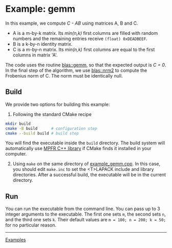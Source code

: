 # Example: gemm

In this example, we compute _C - AB_ using matrices A, B and C.

- A is a m-by-k matrix. Its _min(n,k)_ first columns are filled with random numbers and the remaining entries receive `(float) 0xDEADBEEF`.
- B is a k-by-n identity matrix.
- C is a m-by-n matrix. Its _min(n,k)_ first columns are equal to the first columns in matrix 'A'.

The code uses the routine [blas::gemm](../../include/blas/gemm.hpp), so that the expected output is _C = 0_. In the final step of the algorithm, we use [blas::nrm2](../../include/blas/nrm2.hpp) to compute the Frobenius norm of C. The norm must be identically null.

## Build

We provide two options for building this example:

1. Following the standard CMake recipe

```sh
mkdir build
cmake -B build      # configuration step
cmake --build build # build step
```

You will find the executable inside the `build` directory. The build system will automatically use [MPFR C++ library](http://www.holoborodko.com/pavel/mpfr/) if CMake finds it installed in your computer.

2. Using `make` on the same directory of [example_gemm.cpp](example_gemm.cpp). In this case, you should edit `make.inc` to set the \<T\>LAPACK include and library directories. After a successful build, the executable will be in the current directory.

## Run

You can run the executable from the command line. You can pass up to 3 integer arguments to the executable. The first one sets `m`, the second sets `n`, and the third one sets `k`. Their default values are `m = 100; n = 200; k = 50;` for no particular reason.

---

[Examples](../README.md#gemm)